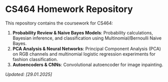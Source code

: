 # CS464 Homework Repository

This repository contains the coursework for CS464:
1. **Probability Review & Naive Bayes Models**: Probability calculations, Bayesian inference, and classification using Multinomial/Bernoulli Naive Bayes.
2. **PCA Analysis & Neural Networks**: Principal Component Analysis (PCA) on RGB channels and multinomial logistic regression experiments for fashion classification.
3. **Autoencoders & CNNs**: Convolutional autoencoder for image inpainting.

*Updated: [29.01.2025]*
